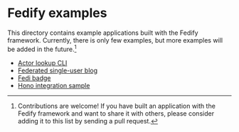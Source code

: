 Fedify examples
===============

This directory contains example applications built with the Fedify framework.
Currently, there is only few examples, but more examples will be
added in the future.[^1]

  -  [Actor lookup CLI](./actor-lookup-cli/)
  -  [Federated single-user blog](./blog/)
  -  [Fedi badge](https://github.com/dahlia/fedi-badge)
  -  [Hono integration sample](./hono-sample/)

[^1]: Contributions are welcome!  If you have built an application with the
      Fedify framework and want to share it with others, please consider adding
      it to this list by sending a pull request.
